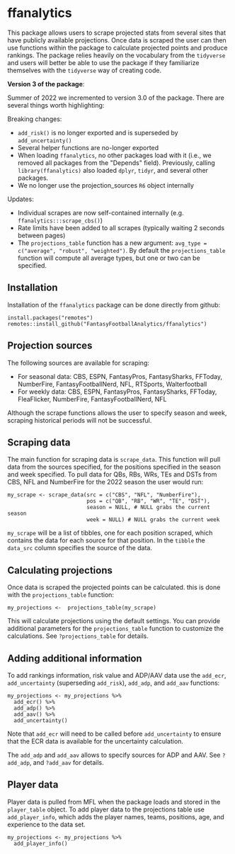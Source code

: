 # ffanalytics

This package allows users to scrape projected stats from several sites that have
publicly available projections. Once data is scraped the user can then use functions
within the package to calculate projected points and produce rankings. The package
relies heavily on the vocabulary from the `tidyverse` and users will better be
able to use the package if they familiarize themselves with the `tidyverse` way 
of creating code.

**Version 3 of the package**:

Summer of 2022 we incremented to version 3.0 of the package. There are several
things worth highlighting:

Breaking changes:

* `add_risk()` is no longer exported and is superseded by `add_uncertainty()`
* Several helper functions are no-longer exported
* When loading `ffanalytics`, no other packages load with it (i.e., we removed 
all packages from the "Depends" field). Previously, calling `library(ffanalytics)`
also loaded `dplyr`, `tidyr`, and several other packages.
* We no longer use the projection_sources `R6` object internally

Updates:

* Individual scrapes are now self-contained internally (e.g. `ffanalytics:::scrape_cbs()`)
* Rate limits have been added to all scrapes (typically waiting 2 seconds between pages)
* The `projections_table` function has a new argument: `avg_type = c("average", "robust", "weighted")`. 
By default the `projections_table` function will compute all average types, but 
one or two can be specified. 


## Installation
Installation of the `ffanalytics` package can be done directly from github:
```
install.packages("remotes")
remotes::install_github("FantasyFootballAnalytics/ffanalytics")
```

## Projection sources
The following sources are available for scraping:

* For seasonal data: CBS, ESPN, FantasyPros, FantasySharks, FFToday, 
NumberFire, FantasyFootballNerd, NFL, RTSports, Walterfootball
* For weekly data: CBS, ESPN, FantasyPros, FantasySharks, FFToday, 
FleaFlicker, NumberFire, FantasyFootballNerd, NFL

Although the scrape functions allows the user to specify season and week, scraping
historical periods will not be successful.

## Scraping data
The main function for scraping data is `scrape_data`. This function will pull data
from the sources specified, for the positions specified in the season and week specified.
To pull data for QBs, RBs, WRs, TEs and DSTs from CBS, NFL and NumberFire for the 2022
season the user would run:
```
my_scrape <- scrape_data(src = c("CBS", "NFL", "NumberFire"), 
                         pos = c("QB", "RB", "WR", "TE", "DST"),
                         season = NULL, # NULL grabs the current season
                         week = NULL) # NULL grabs the current week
```

`my_scrape` will be a list of tibbles, one for each position scraped, which contains
the data for each source for that position. In the `tibble` the `data_src` column
specifies the source of the data.

## Calculating projections
Once data is scraped the projected points can be calculated. this is done with
the `projections_table` function:
```
my_projections <-  projections_table(my_scrape)
```
This will calculate projections using the default settings. You can provide additional
parameters for the `projections_table` function to customize the calculations. 
See `?projections_table` for details.

## Adding additional information
To add rankings information, risk value and ADP/AAV data use the `add_ecr`, 
`add_uncertainty` (superseding `add_risk`), `add_adp`, and `add_aav` functions:
```
my_projections <- my_projections %>% 
  add_ecr() %>% 
  add_adp() %>% 
  add_aav() %>%
  add_uncertainty() 
```
Note that `add_ecr` will need to be called before `add_uncertainty` to ensure that the
ECR data is available for the uncertainty calculation.

The `add_adp` and `add_aav` allows to specify sources for ADP and AAV. See `?add_adp`,
and `?add_aav` for details.

## Player data
Player data is pulled from MFL when the package loads and stored in the `player_table`
object. To add player data to the projections table use `add_player_info`, which adds
the player names, teams, positions, age, and experience to the data set.
```
my_projections <- my_projections %>% 
  add_player_info()
```
